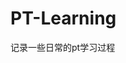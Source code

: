 

























































































# PT-Learning
记录一些日常的pt学习过程
